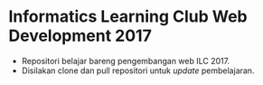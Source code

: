 # Informatics Learning Club Web Development 2017
- Repositori belajar bareng pengembangan web ILC 2017.
- Disilakan clone dan pull repositori untuk _update_ pembelajaran.